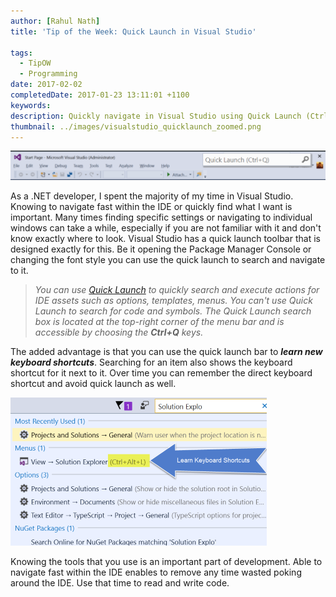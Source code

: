 ```yaml
---
author: [Rahul Nath]
title: 'Tip of the Week: Quick Launch in Visual Studio'
  
tags:
  - TipOW
  - Programming
date: 2017-02-02
completedDate: 2017-01-23 13:11:01 +1100
keywords:
description: Quickly navigate in Visual Studio using Quick Launch (Ctrl + Q)
thumbnail: ../images/visualstudio_quicklaunch_zoomed.png
---
```


<img alt="Visual Studio Quick Launch" src="../images/visualstudio_quicklaunch.png" />

As a .NET developer, I spent the majority of my time in Visual Studio. Knowing to navigate fast within the IDE or quickly find what I want is important. Many times finding specific settings or navigating to individual windows can take a while, especially if you are not familiar with it and don't know exactly where to look. Visual Studio has a quick launch toolbar that is designed exactly for this. Be it opening the Package Manager Console or changing the font style you can use the quick launch to search and navigate to it.

> _You can use [Quick Launch](https://msdn.microsoft.com/en-us/library/hh417697.aspx) to quickly search and execute actions for IDE assets such as options, templates, menus. You can't use Quick Launch to search for code and symbols. The Quick Launch search box is located at the top-right corner of the menu bar and is accessible by choosing the **Ctrl+Q** keys._

The added advantage is that you can use the quick launch bar to **_learn new keyboard shortcuts_**. Searching for an item also shows the keyboard shortcut for it next to it. Over time you can remember the direct keyboard shortcut and avoid quick launch as well.

<img alt="Visual Studio Quick Launch learn keyboard shortcuts" src="../images/visualstudio_quicklaunch_keyboardShortcuts.png" />

Knowing the tools that you use is an important part of development. Able to navigate fast within the IDE enables to remove any time wasted poking around the IDE. Use that time to read and write code.
